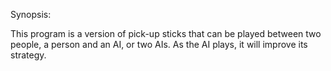 Synopsis:

  This program is a version of pick-up sticks that can be played between two people, a person and an AI, or two AIs. As the AI plays, it will improve its strategy. 

